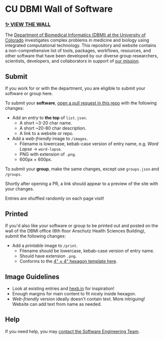 # CU DBMI Wall of Software

### [✨ **VIEW THE WALL**](https://CU-DBMI.github.io/wall-of-software)

The [Department of Biomedical Informatics (DBMI) at the University of Colorado](https://medschool.cuanschutz.edu/dbmi) investigates complex problems in medicine and biology using integrated computational technology.
This repository and website contains a non-comprehensive list of tools, packages, workflows, resources, and other software that have been developed by our diverse group researchers, scientists, developers, and collaborators in support of [our mission](https://medschool.cuanschutz.edu/dbmi/about-us).

## Submit

If you work for or with the department, you are eligible to submit your software or group here.

To submit your **software**, [open a pull request in this repo](https://github.com/CU-DBMI/wall-of-software/pulls) with the following changes:

- Add an _entry_ to **the top** of `list.json`.
  - A short ~3-20 char name.
  - A short ~20-80 char description.
  - A link to a website or repo.
- Add a _web-friendly_ image to `/images`.
  - Filename is lowercase, kebab-case version of entry name, e.g. _Word Lapse_ → `word-lapse`.
  - PNG with extension of `.png`.
  - 600px × 600px.

To submit your **group**, make the same changes, except use `groups.json` and `/groups`.

Shortly after opening a PR, a link should appear to a preview of the site with your changes.

Entries are shuffled randomly on each page visit!

## Printed

If you'd also like your software or group to be printed out and posted on the wall of the DBMI office (6th floor Anschutz Health Sciences Building), submit the following changes:

- Add a _printable_ image to `/print`.
  - Filename should be lowercase, kebab-case version of entry name.
  - Should have extension `.png`.
  - Conforms to the [4" × 4" hexagon template here](https://www.stickermule.com/uses/hexagon-stickers).

## Image Guidelines

- Look at existing entries and [hexb.in](http://hexb.in/) for inspiration!
- Enough margins for main content to fit nicely inside hexagon.
- _Web-friendly_ version ideally doesn't contain text.
  More intriguing!
  Website can add text from name as needed.

## Help

If you need help, you may [contact the Software Engineering Team](https://cu-dbmi.github.io/set-website/about/).
